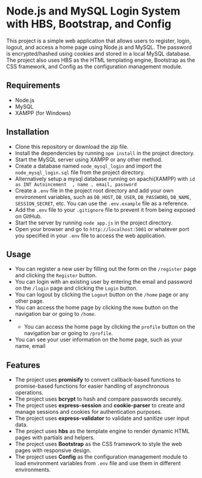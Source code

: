 # Node.js and MySQL Login System with HBS, Bootstrap, and Config

This project is a simple web application that allows users to register, login, logout, and access a home page using Node.js and MySQL. The password is encrypted/hashed using cookies and stored in a local MySQL database. The project also uses HBS as the HTML templating engine, Bootstrap as the CSS framework, and Config as the configuration management module.

## Requirements

- Node.js
- MySQL
- XAMPP (for Windows)

## Installation

- Clone this repository or download the zip file.
- Install the dependencies by running `npm install` in the project directory.
- Start the MySQL server using XAMPP or any other method.
- Create a database named `node_mysql_login` and import the `node_mysql_login.sql` file from the project directory.
- Alternatively setup a mysql database running on apachi(XAMPP) with `id as INT Autoincement  , name , email, password` 
- Create a `.env` file in the project root directory and add your own environment variables, such as `DB_HOST`, `DB_USER`, `DB_PASSWORD`, `DB_NAME`, `SESSION_SECRET`, etc. You can use the `.env.example` file as a reference.
- Add the `.env` file to your `.gitignore` file to prevent it from being exposed on GitHub.
- Start the server by running `node app.js` in the project directory.
- Open your browser and go to `http://localhost:5001` or whatever port you specified in your `.env` file to access the web application.

## Usage

- You can register a new user by filling out the form on the `/register` page and clicking the `Register` button.
- You can login with an existing user by entering the email and password on the `/login` page and clicking the `Login` button.
- You can logout by clicking the `Logout` button on the `/home` page or any other page.
- You can access the home page by clicking the `Home` button on the navigation bar or going to `/home`.
- - You can access the home page by clicking the `profile` button on the navigation bar or going to `/profile`.
- You can see your user information on the home page, such as your name, email

## Features

- The project uses **promisify** to convert callback-based functions to promise-based functions for easier handling of asynchronous operations.
- The project uses **bcrypt** to hash and compare passwords securely.
- The project uses **express-session** and **cookie-parser** to create and manage sessions and cookies for authentication purposes.
- The project uses **express-validator** to validate and sanitize user input data.
- The project uses **hbs** as the template engine to render dynamic HTML pages with partials and helpers.
- The project uses **Bootstrap** as the CSS framework to style the web pages with responsive design.
- The project uses **Config** as the configuration management module to load environment variables from `.env` file and use them in different environments.

